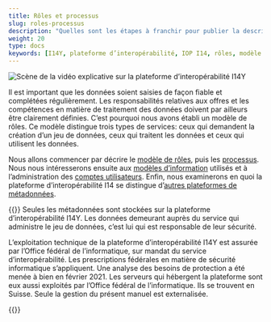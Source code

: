 ```yaml
---
title: Rôles et processus
slug: roles-processus
description: "Quelles sont les étapes à franchir pour publier la description d’un jeu de données? Qui peut consulter les métadonnées? Ce chapitre présente les différents rôles et processus sur la plateforme d’interopérabilité I14Y, ainsi que le modèle d’information sous-jacent."
weight: 20
type: docs
keywords: [I14Y, plateforme d’interopérabilité, IOP I14, rôles, modèle de rôles, droits d’accès, workflow, flux de travail, processus, modèle de données, modèle d’information]
---
```


![Scène de la vidéo explicative sur la plateforme d’interopérabilité I14Y](/handbook/img/i14y-film_rollen.png)

Il est important que les données soient saisies de façon fiable et complétées régulièrement. Les responsabilités relatives aux offres et les compétences en matière de traitement des données doivent par ailleurs être clairement définies. C’est pourquoi nous avons établi un modèle de rôles. Ce modèle distingue trois types de services: ceux qui demandent la création d’un jeu de données, ceux qui traitent les données et ceux qui utilisent les données. 

Nous allons commencer par décrire le [modèle de rôles](/handbook/de/2_rollen_prozesse/rollen), puis les [processus](/handbook/de/2_rollen_prozesse/arbeitsablauf). Nous nous intéresserons ensuite aux [modèles d’information](/handbook/de/2_rollen_prozesse/informationsmodell) utilisés et à l’administration des [comptes utilisateurs](/handbook/de/2_rollen_prozesse/kontenverwaltung). Enfin, nous examinerons en quoi la plateforme d’interopérabilité I14 se distingue d’[autres plateformes de métadonnées](/handbook/de/2_rollen_prozesse/plattformen).

{{<alert title="La sécurité des données est-elle assurée sur l’IOP I14Y?" color="info">}}
Seules les métadonnées sont stockées sur la plateforme d’interopérabilité I14Y. Les données demeurant auprès du service qui administre le jeu de données, c’est lui qui est responsable de leur sécurité. 

L’exploitation technique de la plateforme d’interopérabilité I14Y est assurée par l’Office fédéral de l’informatique, sur mandat du service d’interopérabilité. Les prescriptions fédérales en matière de sécurité informatique s’appliquent. Une analyse des besoins de protection a été menée à bien en février 2021. Les serveurs qui hébergent la plateforme sont eux aussi exploités par l’Office fédéral de l’informatique. Ils se trouvent en Suisse. Seule la gestion du présent manuel est externalisée.

{{</alert>}}